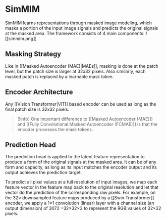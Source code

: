 # SimMIM

SimMIM learns representations through masked image modeling, which masks a portion of the input image signals and predicts the original signals at the masked area. The framework consists of 4 main components:
![[simmim.png]]

## Masking Strategy

Like in [[Masked Autoencoder (MAE)|MAEs]], masking is done at the patch level, but the patch size is larger at 32x32 pixels. Also similarly, each masked patch is replaced by a learnable mask token.

## Encoder Architecture

Any [[Vision Transformer|ViT]] based encoder can be used as long as the final patch size is 32x32 pixels.

> [!info]
> One important difference to [[Masked Autoencoder (MAE)]] and [[Fully Convolutional Masked Autoencoder (FCMAE)]] is that the encoder processes the mask tokens.

## Prediction Head

The prediction head is applied to the latent feature representation to produce a form of the original signals at the masked area. It can be of any form and capacity, as long as its input matches the encoder output and its output achieves the prediction target.

To predict all pixel values at a full resolution of input images, we map each feature vector in the feature map back to the original resolution and let that vector do the prediction of the corresponding raw pixels. For example, on the 32× downsampled feature maps produced by a [[Swin Transformer]] encoder, we apply a 1×1 convolution (linear) layer with a channel size (an output dimension) of 3072 =32×32×3 to represent the RGB values of 32×32 pixels.
